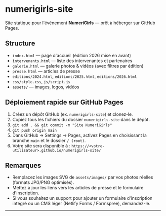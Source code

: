 # numerigirls-site

Site statique pour l'événement **NumeriGirls** — prêt à héberger sur GitHub Pages.

## Structure
- `index.html` — page d'accueil (édition 2026 mise en avant)
- `intervenants.html` — liste des intervenantes et partenaires
- `galerie.html` — galerie photos & vidéos (avec filtres par édition)
- `presse.html` — articles de presse
- `editions/2024.html`, `editions/2025.html`, `editions/2026.html`
- `css/style.css`, `js/script.js`
- `assets/` — images, logos, vidéos

## Déploiement rapide sur GitHub Pages
1. Créez un dépôt GitHub (ex. `numerigirls-site`) et clonez-le.
2. Copiez tous les fichiers du dossier `numerigirls-site` dans le dépôt.
3. `git add . && git commit -m "Site NumeriGirls"`
4. `git push origin main`
5. Dans GitHub → Settings → Pages, activez Pages en choisissant la branche `main` et le dossier `/ (root)`.
6. Votre site sera disponible à : `https://<votre-utilisateur>.github.io/numerigirls-site/`

## Remarques
- Remplacez les images SVG de `assets/images/` par vos photos réelles (formats JPG/PNG optimisés).
- Mettez à jour les liens vers les articles de presse et le formulaire d'inscription.
- Si vous souhaitez un support pour ajouter un formulaire d'inscription intégré ou un CMS léger (Netlify Forms / Formspree), demandez-le.

---

